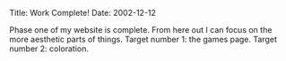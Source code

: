 Title: Work Complete!
Date: 2002-12-12

Phase one of my website is complete. From here out I can focus on the more 
aesthetic parts of things. Target number 1: the games page. Target number 2: 
coloration.
